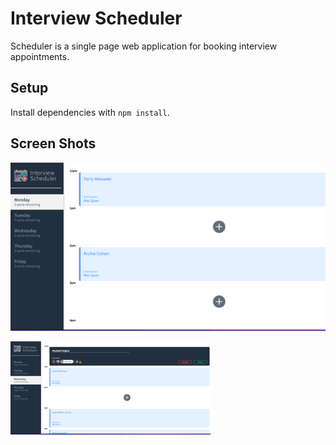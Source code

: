 # Interview Scheduler

Scheduler is a single page web application for booking interview appointments.

## Setup

Install dependencies with `npm install`.

## Screen Shots

!["Appointments page"](https://github.com/MustafaPaigeer/scheduler/blob/master/docs/scheduler-1.png)

!["Booking an Appointment"](https://github.com/MustafaPaigeer/scheduler/blob/master/docs/scheduler-2.png)